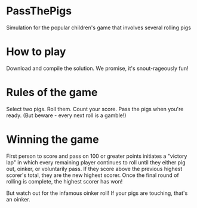 # PassThePigs
Simulation for the popular children's game that involves several rolling pigs
# How to play
Download and compile the solution. We promise, it's snout-rageously fun!
# Rules of the game
Select two pigs. Roll them. Count your score. Pass the pigs when you're ready. (But beware - every next roll is a gamble!)
# Winning the game
First person to score and pass on 100 or greater points initiates a "victory lap" in which every remaining player continues to roll 
  until they either pig out, oinker, or voluntarily pass. If they score above the previous highest scorer's total, they are the new highest scorer.
  Once the final round of rolling is complete, the highest scorer has won!

But watch out for the infamous oinker roll! If your pigs are touching, that's an oinker.
